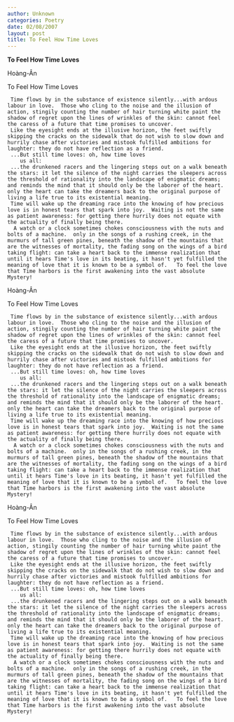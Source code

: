 ```yaml
---
author: Unknown
categories: Poetry
date: 02/08/2007
layout: post
title: To Feel How Time Loves
---
```


**To Feel How Time Loves**

Hoàng-Ân


To Feel How Time Loves

     Time flows by in the substance of existence silently...with ardous labour in love.  Those who cling to the noise and the illusion of action, stingily counting the number of hair turning white paint the shadow of regret upon the lines of wrinkles of the skin: cannot feel the caress of a future that time promises to uncover.
     Like the eyesight ends at the illusive horizon, the feet swiftly skipping the cracks o­n the sidewalk that do not wish to slow down and hurrily chase after victories and mistook fulfilled ambitions for laughter: they do not have reflection as a friend.
     ...But still time loves: oh, how time loves
        us all: 
     ...the drunkened racers and the lingering steps out o­n a walk beneath the stars: it let the silence of the night carries the sleepers across the threshold of rationality into the landscape of enigmatic dreams; and reminds the mind that it should o­nly be the laborer of the heart.  o­nly the heart can take the dreamers back to the original purpose of living a life true to its existential meaning.
     Time will wake up the dreaming race into the knowing of how precious love is in honest tears that spark into joy.  Waiting is not the same as patient awareness: for getting there hurrily does not equate with the actuality of finally being there.
      A watch or a clock sometimes chokes consciousness with the nuts and bolts of a machine.  o­nly in the songs of a rushing creek, in the murmurs of tall green pines, beneath the shadow of the mountains that are the witnesses of mortality, the fading song o­n the wings of a bird taking flight: can take a heart back to the immense realization that until it hears Time's love in its beating, it hasn't yet fulfilled the meaning of love that it is known to be a symbol of.   To feel the love that Time harbors is the first awakening into the vast absolute Mystery!

Hoàng-Ân


To Feel How Time Loves

     Time flows by in the substance of existence silently...with ardous labour in love.  Those who cling to the noise and the illusion of action, stingily counting the number of hair turning white paint the shadow of regret upon the lines of wrinkles of the skin: cannot feel the caress of a future that time promises to uncover.
     Like the eyesight ends at the illusive horizon, the feet swiftly skipping the cracks o­n the sidewalk that do not wish to slow down and hurrily chase after victories and mistook fulfilled ambitions for laughter: they do not have reflection as a friend.
     ...But still time loves: oh, how time loves
        us all: 
     ...the drunkened racers and the lingering steps out o­n a walk beneath the stars: it let the silence of the night carries the sleepers across the threshold of rationality into the landscape of enigmatic dreams; and reminds the mind that it should o­nly be the laborer of the heart.  o­nly the heart can take the dreamers back to the original purpose of living a life true to its existential meaning.
     Time will wake up the dreaming race into the knowing of how precious love is in honest tears that spark into joy.  Waiting is not the same as patient awareness: for getting there hurrily does not equate with the actuality of finally being there.
      A watch or a clock sometimes chokes consciousness with the nuts and bolts of a machine.  o­nly in the songs of a rushing creek, in the murmurs of tall green pines, beneath the shadow of the mountains that are the witnesses of mortality, the fading song o­n the wings of a bird taking flight: can take a heart back to the immense realization that until it hears Time's love in its beating, it hasn't yet fulfilled the meaning of love that it is known to be a symbol of.   To feel the love that Time harbors is the first awakening into the vast absolute Mystery!

Hoàng-Ân


To Feel How Time Loves

     Time flows by in the substance of existence silently...with ardous labour in love.  Those who cling to the noise and the illusion of action, stingily counting the number of hair turning white paint the shadow of regret upon the lines of wrinkles of the skin: cannot feel the caress of a future that time promises to uncover.
     Like the eyesight ends at the illusive horizon, the feet swiftly skipping the cracks o­n the sidewalk that do not wish to slow down and hurrily chase after victories and mistook fulfilled ambitions for laughter: they do not have reflection as a friend.
     ...But still time loves: oh, how time loves
        us all: 
     ...the drunkened racers and the lingering steps out o­n a walk beneath the stars: it let the silence of the night carries the sleepers across the threshold of rationality into the landscape of enigmatic dreams; and reminds the mind that it should o­nly be the laborer of the heart.  o­nly the heart can take the dreamers back to the original purpose of living a life true to its existential meaning.
     Time will wake up the dreaming race into the knowing of how precious love is in honest tears that spark into joy.  Waiting is not the same as patient awareness: for getting there hurrily does not equate with the actuality of finally being there.
      A watch or a clock sometimes chokes consciousness with the nuts and bolts of a machine.  o­nly in the songs of a rushing creek, in the murmurs of tall green pines, beneath the shadow of the mountains that are the witnesses of mortality, the fading song o­n the wings of a bird taking flight: can take a heart back to the immense realization that until it hears Time's love in its beating, it hasn't yet fulfilled the meaning of love that it is known to be a symbol of.   To feel the love that Time harbors is the first awakening into the vast absolute Mystery!
